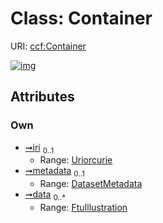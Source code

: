 
# Class: Container




URI: [ccf:Container](http://purl.org/ccf/Container)


[![img](https://yuml.me/diagram/nofunky;dir:TB/class/[FtuIllustration],[DatasetMetadata],[FtuIllustration]<data%200..*-++[Container&#124;iri:uriorcurie%20%3F],[DatasetMetadata]<metadata%200..1-++[Container])](https://yuml.me/diagram/nofunky;dir:TB/class/[FtuIllustration],[DatasetMetadata],[FtuIllustration]<data%200..*-++[Container&#124;iri:uriorcurie%20%3F],[DatasetMetadata]<metadata%200..1-++[Container])

## Attributes


### Own

 * [➞iri](container__iri.md)  <sub>0..1</sub>
     * Range: [Uriorcurie](types/Uriorcurie.md)
 * [➞metadata](container__metadata.md)  <sub>0..1</sub>
     * Range: [DatasetMetadata](DatasetMetadata.md)
 * [➞data](container__data.md)  <sub>0..\*</sub>
     * Range: [FtuIllustration](FtuIllustration.md)
